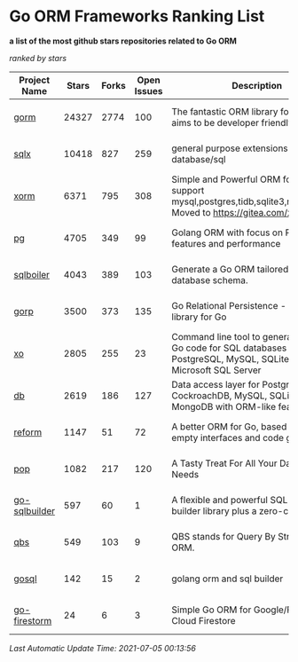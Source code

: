 Go ORM Frameworks Ranking List
==========

**a list of the most github stars repositories related to Go ORM**

*ranked by stars*

| Project Name | Stars | Forks | Open Issues | Description | Last Commit |
| ------------ | ----- | ----- | ----------- | ----------- | ----------- |
| [gorm](https://github.com/go-gorm/gorm) | 24327 | 2774 | 100 | The fantastic ORM library for Golang, aims to be developer friendly | 2021-06-30 22:27:12 |
| [sqlx](https://github.com/jmoiron/sqlx) | 10418 | 827 | 259 | general purpose extensions to golang's database/sql | 2021-05-15 17:05:56 |
| [xorm](https://github.com/go-xorm/xorm) | 6371 | 795 | 308 | Simple and Powerful ORM for Go, support mysql,postgres,tidb,sqlite3,mssql,oracle, Moved to https://gitea.com/xorm/xorm | 2019-10-15 07:03:49 |
| [pg](https://github.com/go-pg/pg) | 4705 | 349 | 99 | Golang ORM with focus on PostgreSQL features and performance | 2021-06-30 11:24:11 |
| [sqlboiler](https://github.com/volatiletech/sqlboiler) | 4043 | 389 | 103 | Generate a Go ORM tailored to your database schema. | 2021-06-07 04:13:44 |
| [gorp](https://github.com/go-gorp/gorp) | 3500 | 373 | 135 | Go Relational Persistence - an ORM-ish library for Go | 2021-03-04 16:05:55 |
| [xo](https://github.com/xo/xo) | 2805 | 255 | 23 | Command line tool to generate idiomatic Go code for SQL databases supporting PostgreSQL, MySQL, SQLite, Oracle, and Microsoft SQL Server | 2021-07-04 23:53:35 |
| [db](https://github.com/upper/db) | 2619 | 186 | 127 | Data access layer for PostgreSQL, CockroachDB, MySQL, SQLite and MongoDB with ORM-like features. | 2021-06-29 23:02:36 |
| [reform](https://github.com/go-reform/reform) | 1147 | 51 | 72 | A better ORM for Go, based on non-empty interfaces and code generation. | 2021-04-06 08:18:56 |
| [pop](https://github.com/gobuffalo/pop) | 1082 | 217 | 120 | A Tasty Treat For All Your Database Needs | 2021-05-06 20:20:59 |
| [go-sqlbuilder](https://github.com/huandu/go-sqlbuilder) | 597 | 60 | 1 | A flexible and powerful SQL string builder library plus a zero-config ORM. | 2021-03-27 18:00:54 |
| [qbs](https://github.com/coocood/qbs) | 549 | 103 | 9 | QBS stands for Query By Struct. A Go ORM. | 2017-04-18 01:16:07 |
| [gosql](https://github.com/rushteam/gosql) | 142 | 15 | 2 | golang orm and sql builder | 2021-06-21 07:03:35 |
| [go-firestorm](https://github.com/jschoedt/go-firestorm) | 24 | 6 | 3 | Simple Go ORM for Google/Firebase Cloud Firestore | 2020-07-07 16:31:05 |

*Last Automatic Update Time: 2021-07-05 00:13:56*